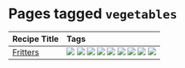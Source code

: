 # Pages tagged `vegetables`

|Recipe Title|Tags
|:---|:---|
|[Fritters](../recipes/fritters.md)|[![](https://img.shields.io/badge/tag-chicken-8344b1)](../tags/chicken.md) [![](https://img.shields.io/badge/tag-dairy-1754e4)](../tags/dairy.md) [![](https://img.shields.io/badge/tag-family-427cd)](../tags/family.md) [![](https://img.shields.io/badge/tag-fried-d5a11)](../tags/fried.md) [![](https://img.shields.io/badge/tag-ham-3a4f8e)](../tags/ham.md) [![](https://img.shields.io/badge/tag-lamb-91514)](../tags/lamb.md) [![](https://img.shields.io/badge/tag-leftovers-6984a1)](../tags/leftovers.md) [![](https://img.shields.io/badge/tag-profile-e4f90)](../tags/profile.md) [![](https://img.shields.io/badge/tag-vegetables-bb15fd)](../tags/vegetables.md)|